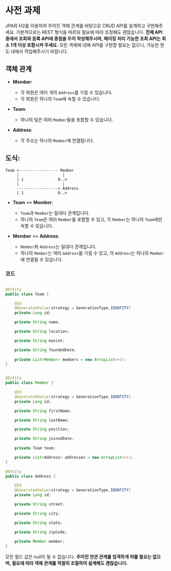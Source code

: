 # 사전 과제

JPA와 H2를 이용하여 주어진 객체 관계를 바탕으로 CRUD API를 설계하고 구현해주세요. 기본적으로는 REST 형식을 따르되 필요에 따라 조정해도 괜찮습니다. **전체 API 중에서 조회와 등록 API에 중점을 두어 작성해주시며, 페이징 처리 가능한 조회 API는 최소 1개 이상 포함시켜 주세요.** 모든 객체에 대해 API를 구현할 필요는 없으니, 가능한 한도 내에서 작업해주시기 바랍니다.

## 객체 관계

- **Member**:
  - 각 회원은 여러 개의 `Address`를 가질 수 있습니다.
  - 각 회원은 하나의 `Team`에 속할 수 있습니다.

- **Team**:
  - 하나의 팀은 여러 `Member`들을 포함할 수 있습니다.

- **Address**:
  - 각 주소는 하나의 `Member`에 연결됩니다.

## 도식:

```
Team <----------------- Member
     |                   |
     | 1               0..n
     |                   |
     ------------------> Address
     | 1               0..n
```

- **Team** <-> **Member**:
  - `Team`과 `Member`는 일대다 관계입니다.
  - 하나의 `Team`은 여러 `Member`를 포함할 수 있고, 각 `Member`는 하나의 `Team`에만 속할 수 있습니다.

- **Member** <-> **Address**:
  - `Member`와 `Address`는 일대다 관계입니다.
  - 하나의 `Member`는 여러 `Address`를 가질 수 있고, 각 `Address`는 하나의 `Member`에 연결될 수 있습니다.

### 코드

```java

@Entity
public class Team {

    @Id
    @GeneratedValue(strategy = GenerationType.IDENTITY)
    private Long id;

    private String name;

    private String location;

    private String mascot;

    private String foundedDate;
    
    private List<Member> members = new ArrayList<>();
}


@Entity
public class Member {

    @Id
    @GeneratedValue(strategy = GenerationType.IDENTITY)
    private Long id;

    private String firstName;

    private String lastName;

    private String position;

    private String joinedDate;
    
    private Team team;

    private List<Address> addresses = new ArrayList<>();
}

@Entity
public class Address {

    @Id
    @GeneratedValue(strategy = GenerationType.IDENTITY)
    private Long id;

    private String street;

    private String city;

    private String state;

    private String zipCode;
    
    private Member member;
}
```

모든 필드 값은 null이 될 수 없습니다. **주어진 연관 관계를 엄격하게 따를 필요는 없으며, 필요에 따라 객체 관계를 적절히 조절하여 설계해도 괜찮습니다.**

